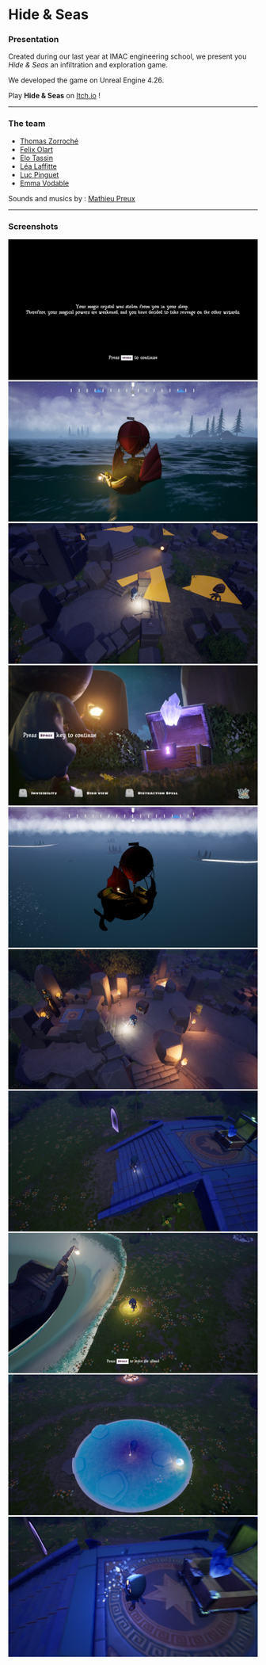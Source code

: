 # Hide & Seas
### Presentation
Created during our last year at IMAC engineering school, we present you *Hide & Seas* an infiltration and exploration game.

We developed the game on Unreal Engine 4.26.

Play **Hide & Seas** on [Itch.io](https://art3mma.itch.io/hide-and-seas) !
___
### The team
 
  - [Thomas Zorroché](https://github.com/Thomas-Zorroche)
  - [Felix Olart](https://github.com/Failxxx)
  - [Elo Tassin](https://github.com/Tchikitchi)
  - [Léa Laffitte](https://github.com/Lealaf)
  - [Luc Pinguet](https://github.com/lucpng)
  - [Emma Vodable](https://github.com/emmavbl)

Sounds and musics by : [Mathieu Preux](http://www.mathieupreux.com/)
___
### Screenshots

![04](Docs/img/04.png)
![01](Docs/img/01.png)
![05](Docs/img/05.png)
![03](Docs/img/03.png)
![02](Docs/img/02.png)
![06](Docs/img/06.png)
![09](Docs/img/09.png)
![07](Docs/img/07.png)
![08](Docs/img/08.png)
![10](Docs/img/10.png)
